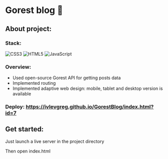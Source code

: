 # Gorest blog 🤳

## About project:
### Stack:  

![CSS3](https://img.shields.io/badge/css3-%231572B6.svg?style=for-the-badge&logo=css3&logoColor=white)
![HTML5](https://img.shields.io/badge/html5-%23E34F26.svg?style=for-the-badge&logo=html5&logoColor=white)
![JavaScript](https://img.shields.io/badge/javascript-%23323330.svg?style=for-the-badge&logo=javascript&logoColor=%23F7DF1E)

### Overview:
- Used open-source Gorest API for getting posts data
- Implemented routing 
- Implemented adaptive web design: mobile, tablet and desktop version is available

### Deploy: https://ivlevgreg.github.io/GorestBlog/index.html?id=7


## Get started:
Just launch a live server in the project directory

Then open index.html
